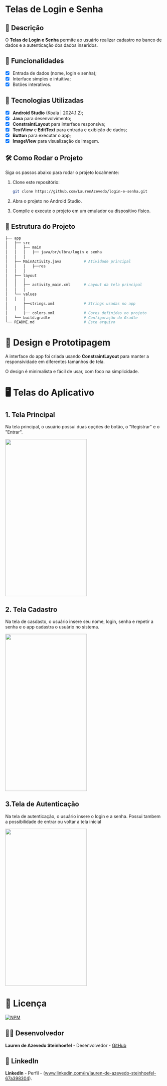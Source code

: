 # **Telas de Login e Senha**

## 📱 Descrição

O **Telas de Login e Senha** permite ao usuário realizar cadastro no banco de dados e a autenticação dos dados inseridos. 

## 🔧 Funcionalidades

- [x] Entrada de dados (nome, login e senha);
- [x] Interface simples e intuitiva;
- [x] Botões interativos.

## 🚀 Tecnologias Utilizadas

- [x] **Android Studio** (Koala | 2024.1.2);
- [x] **Java** para desenvolvimento;
- [x] **ConstraintLayout** para interface responsiva;
- [x] **TextView** e **EditText** para entrada e exibição de dados;
- [x] **Button**   para executar o app;
- [x] **ImageView** para visualização de imagem.

## 🛠️ Como Rodar o Projeto

Siga os passos abaixo para rodar o projeto localmente:

1. Clone este repositório:

    ```bash
    git clone https://github.com/LaurenAzevedo/login-e-senha.git

    ```

2. Abra o projeto no Android Studio.

3. Compile e execute o projeto em um emulador ou dispositivo físico.

## 📂 Estrutura do Projeto

```bash
├── app
│   ├── src
│   │   ├── main
│   │   │   ├── java/br/ulbra/login e senha
│   │   │  
│   ├── MainActivity.java          # Atividade principal
│   │   │   ├──res
│   │   │  
│   ├── layout
│   │   │  
│   │   ├── activity_main.xml      # Layout da tela principal
│   │   │  
│   └── values
│   │   │  
│       ├──strings.xml             # Strings usadas no app
│   │   │  
│       ├── colors.xml             # Cores definidas no projeto
│   └── build.gradle               # Configuração do Gradle
└── README.md                      # Este arquivo

```

 
# 🎨 Design e Prototipagem
 
A interface do app foi criada usando **ConstraintLayout** para manter a responsividade em diferentes tamanhos de tela.
 
O design é minimalista e fácil de usar, com foco na simplicidade.
 
# 🖥️ Telas do Aplicativo
 
## 1. **Tela Principal**

Na tela principal, o usuário possui duas opções de botão, o "Registrar" e o "Entrar".

<img src="https://github.com/user-attachments/assets/c2b26e73-985e-4c3f-8f20-98a566bd1c3e" width="260" height="500"/>

## 2. **Tela Cadastro**

Na tela de casdasto, o usuário insere seu nome, login, senha e repetir a senha e o app cadastra o usuário no sistema.

<img src="https://github.com/user-attachments/assets/a5fbce93-031d-41e7-8292-2d337f4bec81" width="260" height="500"/>


## 3.**Tela de Autenticação**

Na tela de autenticação, o usuário insere o login e a senha. Possui tambem a possibilidade de entrar ou voltar a tela inicial


<img src="https://github.com/user-attachments/assets/501e5a54-8431-4ab9-9cf3-99e228d8eecf" width="260" height="500"/>


 
# 📄 Licença

[![NPM](https://img.shields.io/npm/l/react)](https://github.com/LaurenAzevedo/login-e-senha/blob/main/LICENSE)

## 👨‍💻 Desenvolvedor 

**Lauren de Azevedo Steinhoefel** - Desenvolvedor - [GitHub](https://github.com/LaurenAzevedo)

## 📂 LinkedIn 

**LinkedIn** - Perfil - (www.linkedin.com/in/lauren-de-azevedo-steinhoefel-67a398304).
